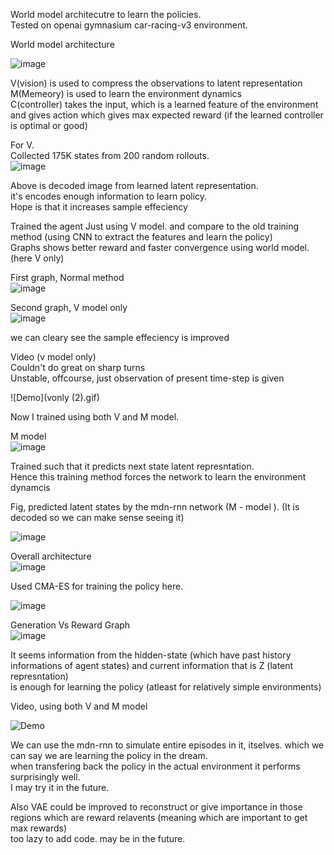 World model architecutre to learn the policies. <br>
Tested on openai gymnasium car-racing-v3 environment. <br>

World model architecture<br>

![image](https://github.com/user-attachments/assets/c312ecf1-846c-441b-ab42-8ccbbe85dd95)<br>

V(vision) is used to compress the observations to latent representation<br>
M(Memeory) is used to learn the environment dynamics<br>
C(controller) takes the input, which is a learned feature of the environment and gives action which gives max expected reward (if the learned controller is optimal or good)<br>


For V.<br>
Collected 175K states from 200 random rollouts. <br>
![image](https://github.com/user-attachments/assets/4b513d47-0f86-4def-8c5a-151c8adc30d9)

Above is decoded image from learned latent representation.<br>
it's encodes enough information to learn policy.<br>
Hope is that it increases sample effeciency<br>


Trained the agent Just using V model. and compare to the old training method (using CNN to extract the features and learn the policy)<br>
Graphs shows better reward and faster convergence using world model. (here V only)<br>


First graph, Normal method<br>
![image](https://github.com/user-attachments/assets/4e03dfc3-b13f-4626-9abd-f0e53f88bc69)

Second graph, V model only<br>
![image](https://github.com/user-attachments/assets/e055cbe9-98bd-41f7-b0ee-9276d23d513b)

we can cleary see the sample effeciency is improved<br>


Video (v model only)<br>
Couldn't do great on sharp turns <br>
Unstable, offcourse, just observation of present time-step is given <br>

![Demo](vonly (2).gif) 

Now I trained using both V and M model. <br>

M model<br>
![image](https://github.com/user-attachments/assets/0fd73825-f700-464a-81b3-576310fead83)

Trained such that it predicts next state latent represntation.<br>
Hence this training method forces the network to learn the environment dynamcis<br>

Fig, predicted latent states by the mdn-rnn network (M - model ). (It is decoded so we can make sense seeing it)

![image](https://github.com/user-attachments/assets/eda367c2-0d0d-45ae-a2e7-21fcda1404db)

Overall architecture<br>
![image](https://github.com/user-attachments/assets/ef31d8d8-00b6-4ed9-a3b9-81c2b8e58e3e)

Used CMA-ES for training the policy here. <br>

![image](https://github.com/user-attachments/assets/d5388e73-31a5-4df3-9feb-dc317dbe41d9)

Generation Vs Reward Graph<br>
![image](https://github.com/user-attachments/assets/4df1e995-8f4e-4a63-818b-d841142f48e3)

It seems information from the hidden-state (which have past history informations of agent states) and current information that is Z (latent represntation)<br>
is enough for learning the policy (atleast for relatively simple environments)

Video,   using both V and M model<br>

![Demo](vandm.gif) 



We can use the mdn-rnn to simulate entire episodes in it, itselves. which we can say we are learning the policy in the dream.<br>
when transfering back the policy in the actual environment it performs surprisingly well. <br>
I may try it in the future.<br>

Also VAE could be improved to reconstruct or give importance in those regions which are reward relavents (meaning which are important to get max rewards)<br>
too lazy to add code. may be in the future.<br>
